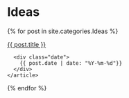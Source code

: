 

<h1>Ideas</h1>
<div class="posts">
  {% for post in site.categories.Ideas %}
    <article class="post">

 <a href="{{ site.baseurl }}{{ post.url }}">{{ post.title }}</a>

      <div class="date">
        {{ post.date | date: "%Y-%m-%d"}}
      </div>
    </article>
  {% endfor %}
</div>
